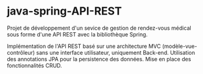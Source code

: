 # java-spring-API-REST
Projet de développement d'un sevice de gestion de rendez-vous médical sous forme d'une API REST avec la bibliothèque Spring. 

Implémentation de l'API REST basé sur une architecture MVC (modèle-vue-contrôleur) sans une interface utilisateur, uniquement Back-end.
Utilisation des annotations JPA pour la persistence des données.
Mise en place des fonctionnalités CRUD.
